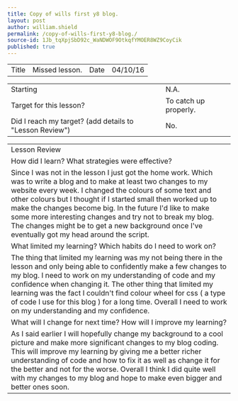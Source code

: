 ```yaml
---
title: Copy of wills first y8 blog.
layout: post
author: william.shield
permalink: /copy-of-wills-first-y8-blog./
source-id: 1Jb_tqXpjSbD92c_WaNDWOF9OtkqfYMOER8WZ9CoyCik
published: true
---
```

<table>
  <tr>
    <td>Title</td>
    <td>Missed lesson.</td>
    <td>Date</td>
    <td>04/10/16</td>
  </tr>
</table>


<table>
  <tr>
    <td>Starting </td>
    <td>N.A.</td>
  </tr>
  <tr>
    <td>Target for this lesson?</td>
    <td>To catch up properly.</td>
  </tr>
  <tr>
    <td>Did I reach my target? 
(add details to "Lesson Review")</td>
    <td>No.</td>
  </tr>
</table>


<table>
  <tr>
    <td>Lesson Review</td>
  </tr>
  <tr>
    <td>How did I learn? What strategies were effective? </td>
  </tr>
  <tr>
    <td>Since I was not in the lesson I just got the home work. Which was to write a blog and to make at least two changes to my website every week. I changed the colours of some text and other colours but I thought if I started small then worked up to make the changes become big. In the future I'd like to make some more interesting changes and try not to break my blog. The changes might be to get a new background once I've eventually got my head around the script.</td>
  </tr>
  <tr>
    <td>What limited my learning? Which habits do I need to work on? </td>
  </tr>
  <tr>
    <td>The thing that limited my learning was my not being there in the lesson and only being able to confidently make a few changes to my blog. I need to work on my understanding of code and my confidence when changing it. The other thing that limited my learning was the fact I couldn't find colour wheel for css ( a type of code I use for this blog ) for a long time. Overall I need to work on my understanding and my confidence.</td>
  </tr>
  <tr>
    <td>What will I change for next time? How will I improve my learning?</td>
  </tr>
  <tr>
    <td>As I said earlier I will hopefully change my background to a cool picture and make more significant changes to my blog coding. This will improve my learning by giving me a better richer understanding of code and how to fix it as well as change it for the better and not for the worse. Overall I think I did quite well with my changes to my blog and hope to make even bigger and better ones soon.</td>
  </tr>
</table>


